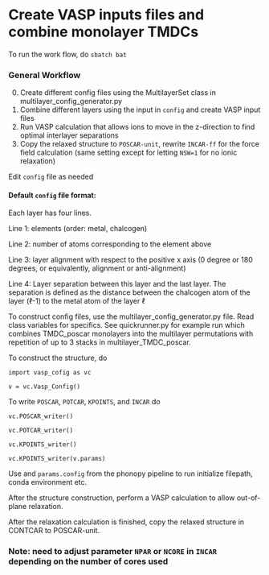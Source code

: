 # Create VASP inputs files and combine monolayer TMDCs

To run the work flow, do `sbatch bat`

### General Workflow
0. Create different config files using the MultilayerSet class in multilayer_config_generator.py
1. Combine different layers using the input in `config` and create VASP input files
2. Run VASP calculation that allows ions to move in the z-direction to find optimal interlayer separations
3. Copy the relaxed structure to `POSCAR-unit`, rewrite `INCAR-ff` for the force field calculation (same setting except for letting `NSW=1` for no ionic relaxation)

Edit `config` file as needed 

#### Default  `config` file format: 
Each layer has four lines. 

Line 1: elements (order: metal, chalcogen)

Line 2: number of atoms corresponding to the element above 

Line 3: layer alignment with respect to the positive x axis (0 degree or 180 degrees, or equivalently, alignment or anti-alignment)

Line 4: Layer separation between this layer and the last layer. The separation is defined as the distance between the chalcogen atom of the layer ($\ell$-1) to the metal atom of the layer $\ell$

To construct config files, use the multilayer_config_generator.py file. Read class variables for specifics. See quickrunner.py for example run which combines TMDC_poscar monolayers into the multilayer permutations with repetition of up to 3 stacks in multilayer_TMDC_poscar.

To construct the structure, do

`import vasp_cofig as vc`

`v = vc.Vasp_Config()` 

To write `POSCAR`, `POTCAR`, `KPOINTS`, and `INCAR` do 

`vc.POSCAR_writer()`

`vc.POTCAR_writer()`

`vc.KPOINTS_writer()`

`vc.KPOINTS_writer(v.params)`

Use and `params.config` from the phonopy pipeline to run initialize filepath, conda environment etc.

After the structure construction, perform a VASP calculation to allow out-of-plane relaxation.

After the relaxation calculation is finished, copy the relaxed structure in CONTCAR to POSCAR-unit.

### Note: need to adjust parameter `NPAR` or `NCORE` in `INCAR` depending on the number of cores used

